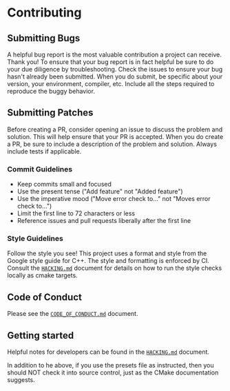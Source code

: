 # Contributing

## Submitting Bugs

A helpful bug report is the most valuable contribution a project can receive. Thank you! To ensure that your bug report is in fact helpful be sure to do your due diligence by troubleshooting. Check the issues to ensure your bug hasn't already been submitted. When you do submit, be specific about your version, your environment, compiler, etc. Include all the steps required to reproduce the buggy behavior.

## Submitting Patches

Before creating a PR, consider opening an issue to discuss the problem and solution. This will help ensure that your PR is accepted. When you do create a PR, be sure to include a description of the problem and solution. Always include tests if applicable.

### Commit Guidelines

* Keep commits small and focused
* Use the present tense ("Add feature" not "Added feature")
* Use the imperative mood ("Move error check to..." not "Moves error check to...")
* Limit the first line to 72 characters or less
* Reference issues and pull requests liberally after the first line

### Style Guidelines

Follow the style you see! This project uses a format and style from the Google style guide for C++. The style and formatting is enforced by CI. Consult the [`HACKING.md`](HACKING.md) document for details on how to run the style checks locally as cmake targets.

## Code of Conduct

Please see the [`CODE_OF_CONDUCT.md`](CODE_OF_CONDUCT.md) document.

## Getting started

Helpful notes for developers can be found in the [`HACKING.md`](HACKING.md) document.

In addition to he above, if you use the presets file as instructed, then you should NOT check it into source control, just as the CMake documentation suggests.
